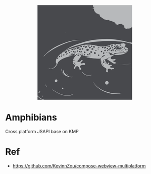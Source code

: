 <div style="display: flex; justify-content: center;">
  <img src="./docs/ampbibians.svg" width="300" />
</div>

# Amphibians
Cross platform JSAPI base on KMP

# Ref

+ https://github.com/KevinnZou/compose-webview-multiplatform
